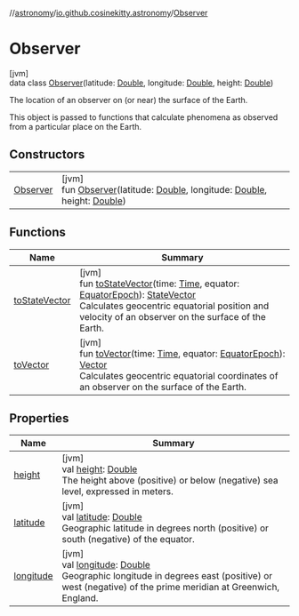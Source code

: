 //[astronomy](../../../index.md)/[io.github.cosinekitty.astronomy](../index.md)/[Observer](index.md)

# Observer

[jvm]\
data class [Observer](index.md)(latitude: [Double](https://kotlinlang.org/api/latest/jvm/stdlib/kotlin/-double/index.html), longitude: [Double](https://kotlinlang.org/api/latest/jvm/stdlib/kotlin/-double/index.html), height: [Double](https://kotlinlang.org/api/latest/jvm/stdlib/kotlin/-double/index.html))

The location of an observer on (or near) the surface of the Earth.

This object is passed to functions that calculate phenomena as observed from a particular place on the Earth.

## Constructors

| | |
|---|---|
| [Observer](-observer.md) | [jvm]<br>fun [Observer](-observer.md)(latitude: [Double](https://kotlinlang.org/api/latest/jvm/stdlib/kotlin/-double/index.html), longitude: [Double](https://kotlinlang.org/api/latest/jvm/stdlib/kotlin/-double/index.html), height: [Double](https://kotlinlang.org/api/latest/jvm/stdlib/kotlin/-double/index.html)) |

## Functions

| Name | Summary |
|---|---|
| [toStateVector](to-state-vector.md) | [jvm]<br>fun [toStateVector](to-state-vector.md)(time: [Time](../-time/index.md), equator: [EquatorEpoch](../-equator-epoch/index.md)): [StateVector](../-state-vector/index.md)<br>Calculates geocentric equatorial position and velocity of an observer on the surface of the Earth. |
| [toVector](to-vector.md) | [jvm]<br>fun [toVector](to-vector.md)(time: [Time](../-time/index.md), equator: [EquatorEpoch](../-equator-epoch/index.md)): [Vector](../-vector/index.md)<br>Calculates geocentric equatorial coordinates of an observer on the surface of the Earth. |

## Properties

| Name | Summary |
|---|---|
| [height](height.md) | [jvm]<br>val [height](height.md): [Double](https://kotlinlang.org/api/latest/jvm/stdlib/kotlin/-double/index.html)<br>The height above (positive) or below (negative) sea level, expressed in meters. |
| [latitude](latitude.md) | [jvm]<br>val [latitude](latitude.md): [Double](https://kotlinlang.org/api/latest/jvm/stdlib/kotlin/-double/index.html)<br>Geographic latitude in degrees north (positive) or south (negative) of the equator. |
| [longitude](longitude.md) | [jvm]<br>val [longitude](longitude.md): [Double](https://kotlinlang.org/api/latest/jvm/stdlib/kotlin/-double/index.html)<br>Geographic longitude in degrees east (positive) or west (negative) of the prime meridian at Greenwich, England. |

